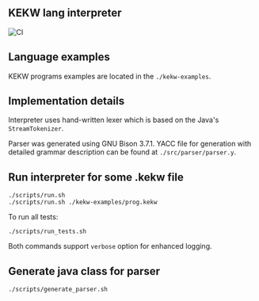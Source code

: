## KEKW lang interpreter

![CI](https://github.com/k1rill-fedoseev/kekw-compiler/workflows/CI/badge.svg?branch=master)

## Language examples
KEKW programs examples are located in the `./kekw-examples`.

## Implementation details
Interpreter uses hand-written lexer which is based on the Java's `StreamTokenizer`.

Parser was generated using GNU Bison 3.7.1.
YACC file for generation with detailed grammar description can be found at `./src/parser/parser.y`.

## Run interpreter for some .kekw file
```shell script
./scripts/run.sh
./scripts/run.sh ./kekw-examples/prog.kekw  
```

To run all tests:
```shell script
./scripts/run_tests.sh
```

Both commands support `verbose` option for enhanced logging.


## Generate java class for parser
```shell script
./scripts/generate_parser.sh
```
